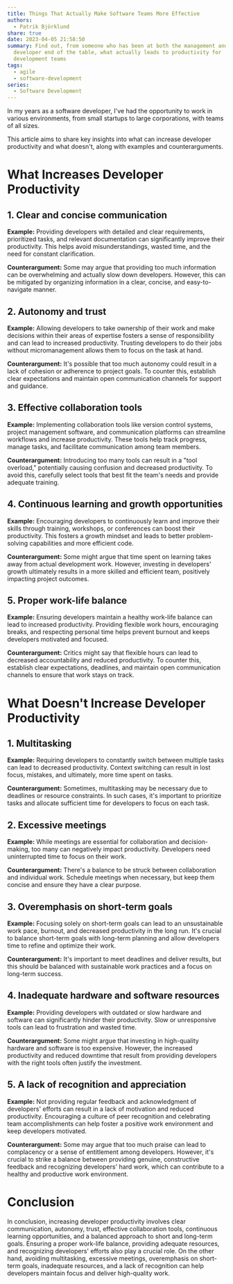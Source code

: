 ```yaml
---
title: Things That Actually Make Software Teams More Effective
authors:
  - Patrik Björklund
share: true
date: 2023-04-05 21:58:50
summary: Find out, from someone who has been at both the management and
  developer end of the table, what actually leads to productivity for
  development teams
tags:
  - agile
  - software-development
series:
  - Software Development
---
```



In my years as a software developer, I've had the opportunity to work in various environments, from small startups to large corporations, with teams of all sizes. 

This article aims to share key insights into what can increase developer productivity and what doesn't, along with examples and counterarguments.

# What Increases Developer Productivity

## 1. Clear and concise communication

**Example:** Providing developers with detailed and clear requirements, prioritized tasks, and relevant documentation can significantly improve their productivity. This helps avoid misunderstandings, wasted time, and the need for constant clarification.

**Counterargument:** Some may argue that providing too much information can be overwhelming and actually slow down developers. However, this can be mitigated by organizing information in a clear, concise, and easy-to-navigate manner.

## 2. Autonomy and trust

**Example:** Allowing developers to take ownership of their work and make decisions within their areas of expertise fosters a sense of responsibility and can lead to increased productivity. Trusting developers to do their jobs without micromanagement allows them to focus on the task at hand.

**Counterargument:** It's possible that too much autonomy could result in a lack of cohesion or adherence to project goals. To counter this, establish clear expectations and maintain open communication channels for support and guidance.

## 3. Effective collaboration tools

**Example:** Implementing collaboration tools like version control systems, project management software, and communication platforms can streamline workflows and increase productivity. These tools help track progress, manage tasks, and facilitate communication among team members.

**Counterargument:** Introducing too many tools can result in a "tool overload," potentially causing confusion and decreased productivity. To avoid this, carefully select tools that best fit the team's needs and provide adequate training.

## 4. Continuous learning and growth opportunities

**Example:** Encouraging developers to continuously learn and improve their skills through training, workshops, or conferences can boost their productivity. This fosters a growth mindset and leads to better problem-solving capabilities and more efficient code.

**Counterargument:** Some might argue that time spent on learning takes away from actual development work. However, investing in developers' growth ultimately results in a more skilled and efficient team, positively impacting project outcomes.

## 5. Proper work-life balance

**Example:** Ensuring developers maintain a healthy work-life balance can lead to increased productivity. Providing flexible work hours, encouraging breaks, and respecting personal time helps prevent burnout and keeps developers motivated and focused.

**Counterargument:** Critics might say that flexible hours can lead to decreased accountability and reduced productivity. To counter this, establish clear expectations, deadlines, and maintain open communication channels to ensure that work stays on track.

# What Doesn't Increase Developer Productivity

## 1. Multitasking

**Example:** Requiring developers to constantly switch between multiple tasks can lead to decreased productivity. Context switching can result in lost focus, mistakes, and ultimately, more time spent on tasks.

**Counterargument:** Sometimes, multitasking may be necessary due to deadlines or resource constraints. In such cases, it's important to prioritize tasks and allocate sufficient time for developers to focus on each task.

## 2. Excessive meetings

**Example:** While meetings are essential for collaboration and decision-making, too many can negatively impact productivity. Developers need uninterrupted time to focus on their work.

**Counterargument:** There's a balance to be struck between collaboration and individual work. Schedule meetings when necessary, but keep them concise and ensure they have a clear purpose.

## 3. Overemphasis on short-term goals

**Example:** Focusing solely on short-term goals can lead to an unsustainable work pace, burnout, and decreased productivity in the long run. It's crucial to balance short-term goals with long-term planning and allow developers time to refine and optimize their work.

**Counterargument:** It's important to meet deadlines and deliver results, but this should be balanced with sustainable work practices and a focus on long-term success.

## 4. Inadequate hardware and software resources

**Example:** Providing developers with outdated or slow hardware and software can significantly hinder their productivity. Slow or unresponsive tools can lead to frustration and wasted time.

**Counterargument:** Some might argue that investing in high-quality hardware and software is too expensive. However, the increased productivity and reduced downtime that result from providing developers with the right tools often justify the investment.

## 5. A lack of recognition and appreciation

**Example:** Not providing regular feedback and acknowledgment of developers' efforts can result in a lack of motivation and reduced productivity. Encouraging a culture of peer recognition and celebrating team accomplishments can help foster a positive work environment and keep developers motivated.

**Counterargument:** Some may argue that too much praise can lead to complacency or a sense of entitlement among developers. However, it's crucial to strike a balance between providing genuine, constructive feedback and recognizing developers' hard work, which can contribute to a healthy and productive work environment.

# Conclusion 

In conclusion, increasing developer productivity involves clear communication, autonomy, trust, effective collaboration tools, continuous learning opportunities, and a balanced approach to short and long-term goals. Ensuring a proper work-life balance, providing adequate resources, and recognizing developers' efforts also play a crucial role. On the other hand, avoiding multitasking, excessive meetings, overemphasis on short-term goals, inadequate resources, and a lack of recognition can help developers maintain focus and deliver high-quality work.

